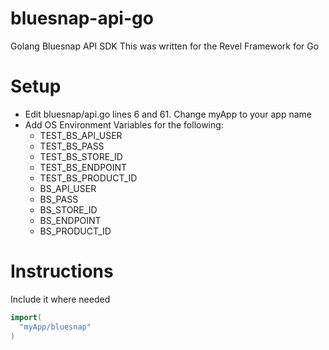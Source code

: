 # bluesnap-api-go
Golang Bluesnap API SDK
This was written for the Revel Framework for Go

# Setup
* Edit bluesnap/api.go lines 6 and 61. Change myApp to your app name
* Add OS Environment Variables for the following:
  * TEST_BS_API_USER
  * TEST_BS_PASS
  * TEST_BS_STORE_ID
  * TEST_BS_ENDPOINT
  * TEST_BS_PRODUCT_ID
  * BS_API_USER
  * BS_PASS
  * BS_STORE_ID
  * BS_ENDPOINT
  * BS_PRODUCT_ID

# Instructions
Include it where needed


```go
import(
  "myApp/bluesnap"
)
```
